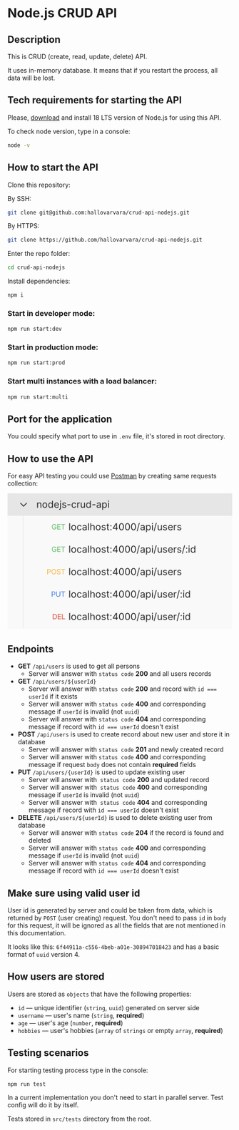 # Node.js CRUD API

## Description

This is CRUD (create, read, update, delete) API.

It uses in-memory database. It means that if you restart the process, all data will be lost.

## Tech requirements for starting the API

Please, [download](https://nodejs.org/en/download/) and install 18 LTS version of Node.js for using this API.

To check node version, type in a console:
```bash
node -v
```

## How to start the API

Clone this repository:

By SSH:
```bash
git clone git@github.com:hallovarvara/crud-api-nodejs.git
```

By HTTPS:
```bash
git clone https://github.com/hallovarvara/crud-api-nodejs.git
```

Enter the repo folder:
```bash
cd crud-api-nodejs
```

Install dependencies:
```bash
npm i
```

### Start in developer mode:

```bash
npm run start:dev
```

### Start in production mode:

```bash
npm run start:prod
```

### Start multi instances with a load balancer:

```bash
npm run start:multi
```

## Port for the application

You could specify what port to use in `.env` file, it's stored in root directory.

## How to use the API

For easy API testing you could use [Postman](https://www.postman.com/) by creating same requests collection:

![Postman Screen](./docs/screen-postman.png)

## Endpoints

- **GET** `/api/users` is used to get all persons
  - Server will answer with `status code` **200** and all users records
- **GET** `/api/users/${userId}`
  - Server will answer with `status code` **200** and record with `id === userId` if it exists
  - Server will answer with `status code` **400** and corresponding message if `userId` is invalid (not `uuid`)
  - Server will answer with `status code` **404** and corresponding message if record with `id === userId` doesn't exist
- **POST** `/api/users` is used to create record about new user and store it in database
  - Server will answer with `status code` **201** and newly created record
  - Server will answer with `status code` **400** and corresponding message if request `body` does not contain **required** fields
- **PUT** `/api/users/{userId}` is used to update existing user
  - Server will answer with` status code` **200** and updated record
  - Server will answer with` status code` **400** and corresponding message if `userId` is invalid (not `uuid`)
  - Server will answer with` status code` **404** and corresponding message if record with `id === userId` doesn't exist
- **DELETE** `/api/users/${userId}` is used to delete existing user from database
  - Server will answer with `status code` **204** if the record is found and deleted
  - Server will answer with `status code` **400** and corresponding message if `userId` is invalid (not `uuid`)
  - Server will answer with `status code` **404** and corresponding message if record with `id === userId` doesn't exist

## Make sure using valid user id

User id is generated by server and could be taken from data, which is returned by `POST` (user creating) request. 
You don't need to pass `id` in `body` for this request, it will be ignored as all the fields that are not mentioned 
in this documentation.

It looks like this: `6f44911a-c556-4beb-a01e-308947018423` and has a basic format of `uuid` version 4.

## How users are stored

Users are stored as `objects` that have the following properties:
  - `id` — unique identifier (`string`, `uuid`) generated on server side
  - `username` — user's name (`string`, **required**)
  - `age` — user's age (`number`, **required**)
  - `hobbies` — user's hobbies (`array` of `strings` or empty `array`, **required**)

## Testing scenarios

For starting testing process type in the console:
```bash
npm run test
```

In a current implementation you don't need to start in parallel server. Test config will do it by itself.

Tests stored in `src/tests` directory from the root.
